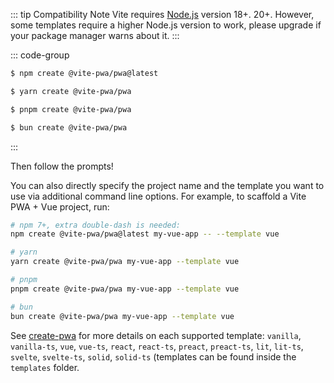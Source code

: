 ::: tip Compatibility Note
Vite requires [Node.js](https://nodejs.org/en/) version 18+. 20+. However, some templates require a higher Node.js version to work, please upgrade if your package manager warns about it.
:::

::: code-group

```bash [NPM]
$ npm create @vite-pwa/pwa@latest
```

```bash [Yarn]
$ yarn create @vite-pwa/pwa
```

```bash [PNPM]
$ pnpm create @vite-pwa/pwa
```

```bash [Bun]
$ bun create @vite-pwa/pwa
```

:::

Then follow the prompts!

You can also directly specify the project name and the template you want to use via additional command line options. For example, to scaffold a Vite PWA + Vue project, run:

```bash
# npm 7+, extra double-dash is needed:
npm create @vite-pwa/pwa@latest my-vue-app -- --template vue

# yarn
yarn create @vite-pwa/pwa my-vue-app --template vue

# pnpm
pnpm create @vite-pwa/pwa my-vue-app --template vue

# bun
bun create @vite-pwa/pwa my-vue-app --template vue
```

See [create-pwa](https://github.com/vite-pwa/create-pwa) for more details on each supported template: `vanilla`, `vanilla-ts`, `vue`, `vue-ts`, `react`, `react-ts`, `preact`, `preact-ts`, `lit`, `lit-ts`, `svelte`, `svelte-ts`, `solid`, `solid-ts` (templates can be found inside the `templates` folder.
